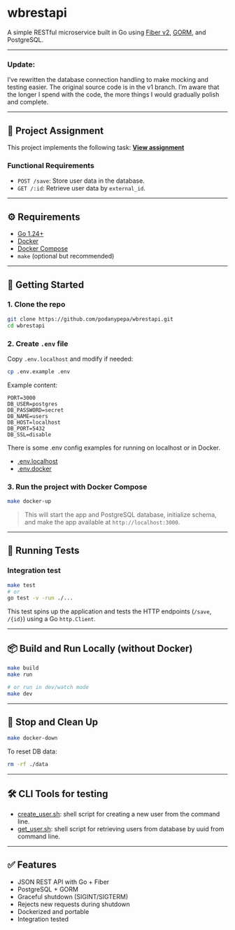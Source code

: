 # wbrestapi

A simple RESTful microservice built in Go using [Fiber v2](https://github.com/gofiber/fiber), [GORM](https://gorm.io), and PostgreSQL.

---

### Update:

I’ve rewritten the database connection handling to make mocking and testing easier.
The original source code is in the v1 branch.
I’m aware that the longer I spend with the code, the more things I would gradually polish and complete.

---

## 📄 Project Assignment

This project implements the following task:
**[View assignment](./assigment.md)**

### Functional Requirements

- `POST /save`: Store user data in the database.
- `GET /:id`: Retrieve user data by `external_id`.

---

## ⚙️ Requirements

- [Go 1.24+](https://golang.org/dl/)
- [Docker](https://www.docker.com/)
- [Docker Compose](https://docs.docker.com/compose/)
- `make` (optional but recommended)

---

## 🚀 Getting Started

### 1. Clone the repo

```bash
git clone https://github.com/podanypepa/wbrestapi.git
cd wbrestapi
```

### 2. Create `.env` file

Copy `.env.localhost` and modify if needed:

```bash
cp .env.example .env
```

Example content:

```env
PORT=3000
DB_USER=postgres
DB_PASSWORD=secret
DB_NAME=users
DB_HOST=localhost
DB_PORT=5432
DB_SSL=disable
```

There is some .env config examples for running on localhost or in Docker.

- [.env.localhost](./.env.localhost)
- [.env.docker](./.env.docker)

### 3. Run the project with Docker Compose

```bash
make docker-up
```

> This will start the app and PostgreSQL database, initialize schema, and make the app available at `http://localhost:3000`.

---

## 🧪 Running Tests

### Integration test

```bash
make test
# or
go test -v -run ./...
```

This test spins up the application and tests the HTTP endpoints (`/save`, `/{id}`) using a Go `http.Client`.

---

## 📦 Build and Run Locally (without Docker)

```bash
make build
make run

# or run in dev/watch mode
make dev
```

---

## 🧹 Stop and Clean Up

```bash
make docker-down
```

To reset DB data:

```bash
rm -rf ./data
```

---

## 🛠️ CLI Tools for testing

- [create_user.sh](./create_user.sh): shell script for creating a new user from the command line.
- [get_user.sh](./get_user.sh): shell script for retrieving users from database by uuid from command line.

---

## ✅ Features

- JSON REST API with Go + Fiber
- PostgreSQL + GORM
- Graceful shutdown (SIGINT/SIGTERM)
- Rejects new requests during shutdown
- Dockerized and portable
- Integration tested

